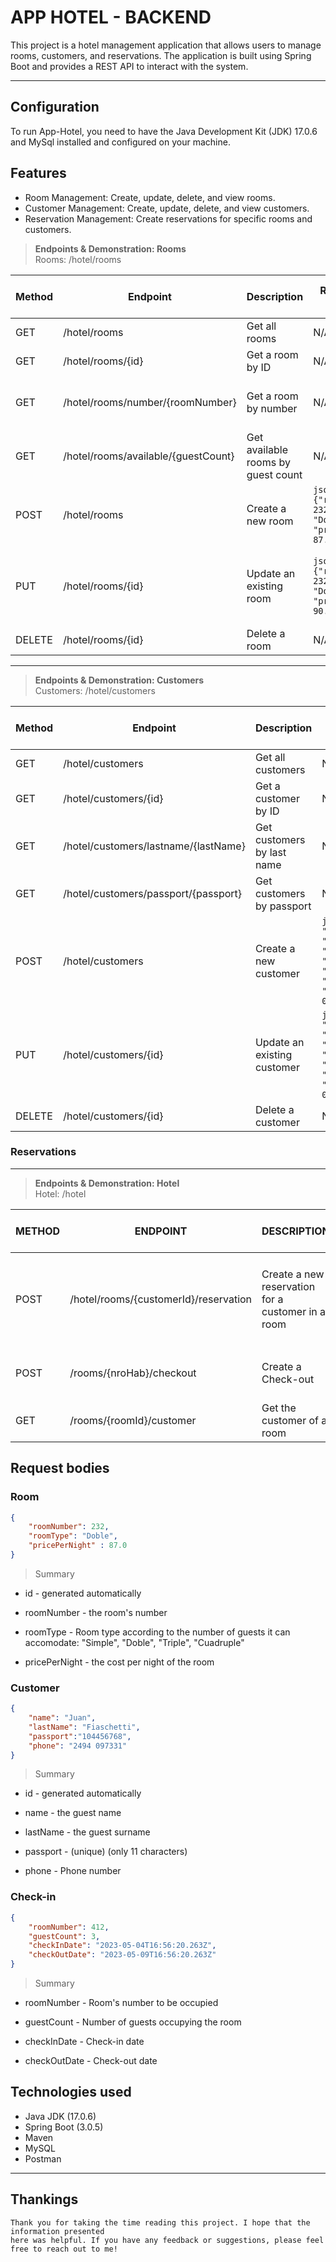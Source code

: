 # APP HOTEL - BACKEND
This project is a hotel management application that allows users to manage rooms, customers, and reservations. The application is built using Spring Boot and provides a REST API to interact with the system.

---

## Configuration 

To run App-Hotel, you need to have the Java Development Kit (JDK) 17.0.6 and MySql installed and configured on your machine.

## Features 
- Room Management: Create, update, delete, and view rooms. 
- Customer Management: Create, update, delete, and view customers. 
- Reservation Management: Create reservations for specific rooms and customers.

>**Endpoints & Demonstration: Rooms**  
  Rooms: /hotel/rooms   
>
| Method | Endpoint | Description | Request Body Example | Success Response Example | Error Codes | 
|--------|---------------------|--------------------------------------|-----------------------------------|--------------------------|----------------------------| 
| GET | /hotel/rooms | Get all rooms | N/A | 200 OK, [{...}, {...}] | N/A | 
| GET | /hotel/rooms/{id} | Get a room by ID | N/A | 200 OK, {...} | 404 Not Found | 
| GET | /hotel/rooms/number/{roomNumber} | Get a room by number | N/A | 200 OK, {...} | 400 Bad Request, 404 Not Found | 
| GET | /hotel/rooms/available/{guestCount} | Get available rooms by guest count | N/A | 200 OK, [{...}, {...}] | 204 No Content |
| POST | /hotel/rooms | Create a new room | ```json {"roomNumber": 232, "roomType": "Doble", "pricePerNight": 87.0} ``` | 201 Created, {...} | 400 Bad Request, 409 Conflict | 
| PUT | /hotel/rooms/{id} | Update an existing room | ```json {"roomNumber": 232, "roomType": "Doble", "pricePerNight": 90.0} ``` | 200 OK, {...} | 400 Bad Request, 404 Not Found, 409 Conflict | 
| DELETE | /hotel/rooms/{id} | Delete a room | N/A | 200 OK | 404 Not Found

---
>**Endpoints & Demonstration: Customers**  
  Customers: /hotel/customers   
>
| Method | Endpoint | Description | Request Body Example | Success Response Example | Error Codes | 
|--------|----------|--------------|----------------------|--------------------------|------------| 
| GET | /hotel/customers | Get all customers | N/A | 200 OK, [{...}, {...}] | 404 Not Found | 
| GET | /hotel/customers/{id} | Get a customer by ID | N/A | 200 OK, {...} | 404 Not Found | 
| GET | /hotel/customers/lastname/{lastName} | Get customers by last name | N/A | 200 OK, [{...}, {...}] | 404 Not Found | 
| GET | /hotel/customers/passport/{passport} | Get customers by passport | N/A | 200 OK, {...} | 404 Not Found | 
| POST | /hotel/customers | Create a new customer | ```json {"name": "Juan", "lastName": "Fiaschetti", "passport": "104456768", "phone": "2494 097331"} ``` | 201 Created, {...} | 400 Bad Request, 409 Conflict | 
| PUT | /hotel/customers/{id} | Update an existing customer | ```json {"name": "Pedro", "lastName": "Fiaschetti", "passport": "104456768", "phone": "2494 097331"} ``` | 200 OK, {...} | 400 Bad Request, 404 Not Found, 409 Conflict | 
| DELETE | /hotel/customers/{id} | Delete a customer | N/A | 200 OK | 404 Not Found |

### Reservations

---
>**Endpoints & Demonstration: Hotel**  
  Hotel: /hotel  
>
| METHOD | ENDPOINT | DESCRIPTION | Request Body Example | Success Response Example | Error Codes | 
|--------|----------|-------------|----------------------|--------------------------|-------------| 
| POST | /hotel/rooms/{customerId}/reservation | Create a new reservation for a customer in a room | ```json {"roomNumber": 412, "guestCount": 3, "checkInDate": "2023-05-04T16:56:20.263Z", "checkOutDate": "2023-05-09T16:56:20.263Z"} ``` | 201 Created, {...} | 400 Bad Request, 404 Not Found | 
| POST | /rooms/{nroHab}/checkout | Create a Check-out | N/A | 200 OK | 400 Bad Request, 404 Not Found | 
| GET | /rooms/{roomId}/customer | Get the customer of a room | N/A | 200 OK, {...} | 404 Not Found |
>
## Request bodies
### Room
```json
{
    "roomNumber": 232,
    "roomType": "Doble",
    "pricePerNight" : 87.0
}
```

> Summary

* id - generated automatically

* roomNumber - the room's number

* roomType - Room type according to the number of guests it can accomodate: "Simple", "Doble", "Triple", "Cuadruple"

* pricePerNight - the cost per night of the room



### Customer
```json
{
    "name": "Juan",
    "lastName": "Fiaschetti",
    "passport":"104456768",
    "phone": "2494 097331"
}
```

> Summary
* id - generated automatically

* name - the guest name

* lastName - the guest surname

* passport -  (unique) (only 11 characters)

* phone - Phone number

### Check-in
```json
{
    "roomNumber": 412,
    "guestCount": 3,
    "checkInDate": "2023-05-04T16:56:20.263Z",
    "checkOutDate": "2023-05-09T16:56:20.263Z"
}
```

> Summary

* roomNumber - Room's number to be occupied

* guestCount - Number of guests occupying the room

* checkInDate - Check-in date

* checkOutDate - Check-out date




## Technologies used


* Java JDK (17.0.6)
* Spring Boot (3.0.5)
* Maven
* MySQL
* Postman
---
## Thankings

```
Thank you for taking the time reading this project. I hope that the information presented 
here was helpful. If you have any feedback or suggestions, please feel free to reach out to me!
```

